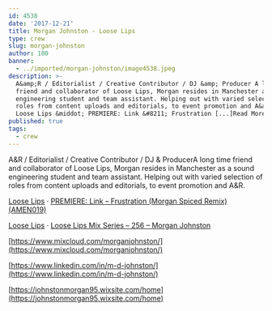 ```yaml
---
id: 4538
date: '2017-12-21'
title: Morgan Johnston - Loose Lips
type: crew
slug: morgan-johnston
author: 100
banner:
  - ../imported/morgan-johnston/image4538.jpeg
description: >-
  A&amp;R / Editorialist / Creative Contributor / DJ &amp; Producer A long time
  friend and collaborator of Loose Lips, Morgan resides in Manchester as a sound
  engineering student and team assistant. Helping out with varied selection of
  roles from content uploads and editorials, to event promotion and A&amp;R.
  Loose Lips &middot; PREMIERE: Link &#8211; Frustration [...]Read More...
published: true
tags:
  - crew
---
```

A&R / Editorialist / Creative Contributor / DJ & ProducerA long time friend and collaborator of Loose Lips, Morgan resides in Manchester as a sound engineering student and team assistant. Helping out with varied selection of roles from content uploads and editorials, to event promotion and A&R.

[Loose Lips](https://soundcloud.com/loose-lips123 "Loose Lips") · [PREMIERE: Link – Frustration (Morgan Spiced Remix) (AMEN019)](https://soundcloud.com/loose-lips123/premiere-link-frustration-morgans-spiced-remix-amen019 "PREMIERE: Link - Frustration (Morgan Spiced Remix) (AMEN019)")

[Loose Lips](https://soundcloud.com/loose-lips123 "Loose Lips") · [Loose Lips Mix Series – 256 – Morgan Johnston](https://soundcloud.com/loose-lips123/loose-lips-mix-series-256-morgan-johnston "Loose Lips Mix Series - 256 - Morgan Johnston")

[https://www.mixcloud.com/morganjohnston/](https://www.mixcloud.com/morganjohnston/)

[https://www.linkedin.com/in/m-d-johnston/](https://www.linkedin.com/in/m-d-johnston/)

[https://johnstonmorgan95.wixsite.com/home](https://johnstonmorgan95.wixsite.com/home)